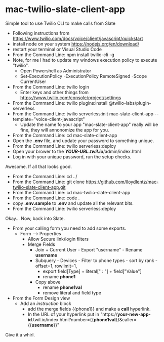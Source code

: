# mac-twilio-slate-client-app
Simple tool to use Twilio CLI to make calls from Slate


  - Following instructions from https://www.twilio.com/docs/voice/client/javascript/quickstart
  - install node on your system https://nodejs.org/en/download/
  - restart your terminal or Visual Studio Code 
  - From the Command Line:   npm install twilio-cli -g
  - Note, for me I had to update my windows execution policy to execute "twilio".  
    - Open Powershell as Administrator
    - Set-ExecutionPolicy -ExecutionPolicy RemoteSigned -Scope CurrentUser
  - From the Command Line: twilio login
    - Enter keys and other things from https://www.twilio.com/console/project/settings
  - From the Command Line: twilio plugins:install @twilio-labs/plugin-serverless
  - From the Command Line: twilio serverless:init mac-slate-client-app --template="voice-client-javascript"
    - Update the name fo your app "mac-slate-client-app" really will be fine, they will annonomize the app for you.
  - From the Command Line: cd mac-slate-client-app
  - Open the **.env** file, and update your password to something unique.
  - From the Command Line: twilio serverless:deploy
  - Open your brower to the ***YOUR-URL.twil.io***/admin/index.html
  - Log in with your unique password, run the setup checks.  

Awesome.  If all that looks good.
  - From the Command Line:  cd ../
  - From the Command Line:  git clone https://github.com/lloydlentz/mac-twilio-slate-client-app.git
  - From the Command Line:  cd mac-twilio-slate-client-app
  - From the Command Line:  code .
  - copy **.env.sample** to **.env** and update all the relevant bits.
  - From the Command Line:  twilio serverless:deploy

Okay... Now, back into Slate.

  - From your calling form you need to add some exports.
    - Form --> Properties 
      - Allow Secure link/login filters
      - Merge Fields
        - Join + Current User - Export "username" - Rename **username**
        - Subquery - Devices - Filter to phone types - sort by rank - offset=1, rowlimit=1, 
          - export field[Type] + literal[" : "] + field["Value"]          
          - rename **phone1**
        - Copy above
          - rename **phone1val**
          - remove literal and field type
  - From the Form Design view
    - Add an *instruction* block
      - add the merge fields {{phone1}} and make a **call** hyperlink.
      - In the URL of your hyperlink put in "https://**your-new-app-id**.twil.io/index.html?number={{**phone1val**}}&caller={{**username**}}"

Give it a whirl.
        
        
        


